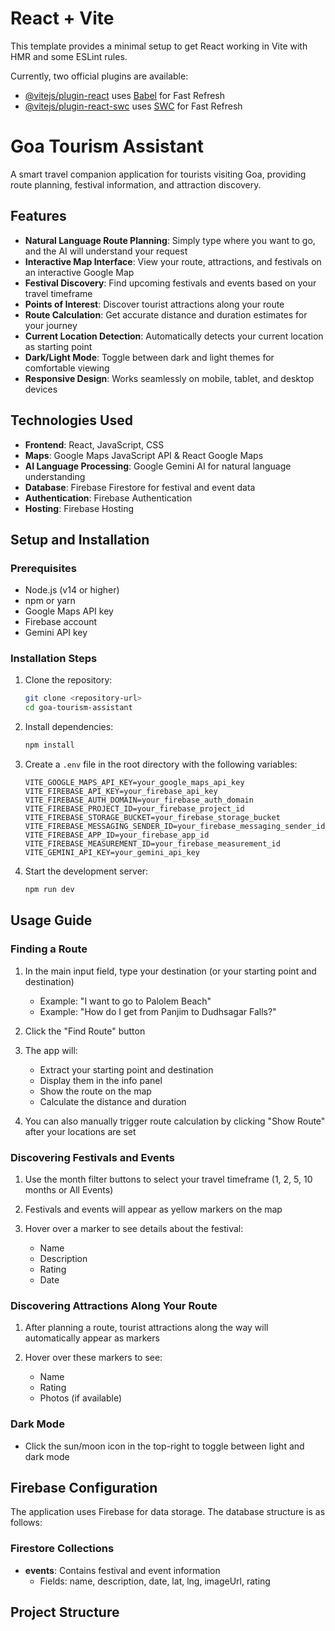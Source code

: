 # React + Vite

This template provides a minimal setup to get React working in Vite with HMR and some ESLint rules.

Currently, two official plugins are available:

- [@vitejs/plugin-react](https://github.com/vitejs/vite-plugin-react/blob/main/packages/plugin-react/README.md) uses [Babel](https://babeljs.io/) for Fast Refresh
- [@vitejs/plugin-react-swc](https://github.com/vitejs/vite-plugin-react-swc) uses [SWC](https://swc.rs/) for Fast Refresh

# Goa Tourism Assistant

A smart travel companion application for tourists visiting Goa, providing route planning, festival information, and attraction discovery.

## Features

- **Natural Language Route Planning**: Simply type where you want to go, and the AI will understand your request
- **Interactive Map Interface**: View your route, attractions, and festivals on an interactive Google Map
- **Festival Discovery**: Find upcoming festivals and events based on your travel timeframe
- **Points of Interest**: Discover tourist attractions along your route
- **Route Calculation**: Get accurate distance and duration estimates for your journey
- **Current Location Detection**: Automatically detects your current location as starting point
- **Dark/Light Mode**: Toggle between dark and light themes for comfortable viewing
- **Responsive Design**: Works seamlessly on mobile, tablet, and desktop devices

## Technologies Used

- **Frontend**: React, JavaScript, CSS
- **Maps**: Google Maps JavaScript API & React Google Maps
- **AI Language Processing**: Google Gemini AI for natural language understanding
- **Database**: Firebase Firestore for festival and event data
- **Authentication**: Firebase Authentication
- **Hosting**: Firebase Hosting

## Setup and Installation

### Prerequisites

- Node.js (v14 or higher)
- npm or yarn
- Google Maps API key
- Firebase account
- Gemini API key

### Installation Steps

1. Clone the repository:
   ```bash
   git clone <repository-url>
   cd goa-tourism-assistant
   ```

2. Install dependencies:
   ```bash
   npm install
   ```

3. Create a `.env` file in the root directory with the following variables:
   ```
   VITE_GOOGLE_MAPS_API_KEY=your_google_maps_api_key
   VITE_FIREBASE_API_KEY=your_firebase_api_key
   VITE_FIREBASE_AUTH_DOMAIN=your_firebase_auth_domain
   VITE_FIREBASE_PROJECT_ID=your_firebase_project_id
   VITE_FIREBASE_STORAGE_BUCKET=your_firebase_storage_bucket
   VITE_FIREBASE_MESSAGING_SENDER_ID=your_firebase_messaging_sender_id
   VITE_FIREBASE_APP_ID=your_firebase_app_id
   VITE_FIREBASE_MEASUREMENT_ID=your_firebase_measurement_id
   VITE_GEMINI_API_KEY=your_gemini_api_key
   ```

4. Start the development server:
   ```bash
   npm run dev
   ```

## Usage Guide

### Finding a Route

1. In the main input field, type your destination (or your starting point and destination)
   - Example: "I want to go to Palolem Beach"
   - Example: "How do I get from Panjim to Dudhsagar Falls?"

2. Click the "Find Route" button

3. The app will:
   - Extract your starting point and destination
   - Display them in the info panel
   - Show the route on the map
   - Calculate the distance and duration

4. You can also manually trigger route calculation by clicking "Show Route" after your locations are set

### Discovering Festivals and Events

1. Use the month filter buttons to select your travel timeframe (1, 2, 5, 10 months or All Events)

2. Festivals and events will appear as yellow markers on the map

3. Hover over a marker to see details about the festival:
   - Name
   - Description
   - Rating
   - Date

### Discovering Attractions Along Your Route

1. After planning a route, tourist attractions along the way will automatically appear as markers

2. Hover over these markers to see:
   - Name
   - Rating
   - Photos (if available)

### Dark Mode

- Click the sun/moon icon in the top-right to toggle between light and dark mode

## Firebase Configuration

The application uses Firebase for data storage. The database structure is as follows:

### Firestore Collections

- **events**: Contains festival and event information
  - Fields: name, description, date, lat, lng, imageUrl, rating

## Project Structure
